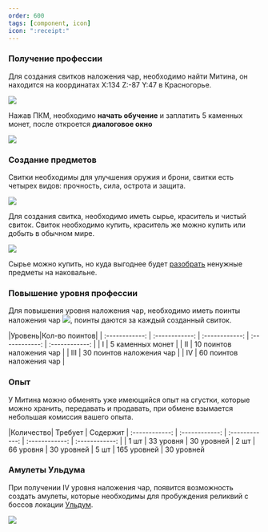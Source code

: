 ```yaml
---
order: 600
tags: [component, icon]
icon: ":receipt:"
---
```


### Получение профессии

Для создания свитков наложения чар, необходимо найти Митина, он находится на координатах X:134 Z:-87 Y:47 в Красногорье.

![](https://i.imgur.com/haggJ9m.png)

Нажав ПКМ, необходимо **начать обучение** и заплатить 5 каменных монет, после откроется **диалоговое окно**

![](https://i.imgur.com/dHyo1Kf.png)

### Создание предметов

Свитки необходимы для улучшения оружия и брони, свитки есть четырех видов: прочность, сила, острота и защита.

![](https://i.imgur.com/dkheGNM.png)

Для создания свитка, необходимо иметь сырье, краситель и чистый свиток. Свиток необходимо купить, краситель же можно купить или добыть в обычном мире.

![](https://i.imgur.com/XTSFv4p.png)

Сырье можно купить, но куда выгоднее будет [разобрать](http://https://wiki.warmine.ru/rpg-%D0%BC%D0%B8%D1%80/%D0%B8%D0%B3%D1%80%D0%BE%D0%B2%D1%8B%D0%B5-%D0%BF%D1%80%D0%B5%D0%B4%D0%BC%D0%B5%D1%82%D1%8B/%D1%83%D0%BB%D1%83%D1%87%D1%88%D0%B5%D0%BD%D0%B8%D0%B5-%D1%80%D0%B0%D0%B7%D0%B1%D0%BE%D1%80-%D0%BF%D0%BE%D1%87%D0%B8%D0%BD%D0%BA%D0%B0-%D0%BF%D1%80%D0%B5%D0%B4%D0%BC%D0%B5%D1%82%D0%BE%D0%B2/ "разобрать") ненужные предметы на наковальне.

### Повышение уровня профессии

Для повышения уровня наложения чар, необходимо иметь поинты наложения чар ![](https://i.imgur.com/dXXDYgq.png), поинты даются за каждый созданный свиток.

|Уровень|Кол-во поинтов|
| :------------: | :------------: | :------------: | :------------: | :------------: |
 | I  | 5 каменных монет |
 | II  | 10 поинтов наложения чар |
 | III  | 30 поинтов наложения чар |
  | IV  | 60 поинтов наложения чар |
  
### Опыт

У Митина можно обменять уже имеющийся опыт на сгустки, которые можно хранить, передавать и продавать, при обмене взымается небольшая комиссия вашего опыта.

|Количество| Требует | Содержит
| :------------: | :------------: | :------------: | :------------: | :------------: |
 | 1 шт  | 33 уровня | 30 уровней
 | 2 шт | 66 уровня | 30 уровней
 | 5 шт | 165 уровней | 30 уровней
 
   ### Амулеты Ульдума

При получении IV уровня наложения чар, появится возможность создать амулеты, которые необходимы для пробуждения реликвий с боссов локации [Ульдум](https://wiki.warmine.ru/rpg-%D0%BC%D0%B8%D1%80/%D0%BB%D0%BE%D0%BA%D0%B0%D1%86%D0%B8%D0%B8/%D1%83%D0%BB%D1%8C%D0%B4%D1%83%D0%BC/%D0%BE%D1%82%D0%BA%D1%80%D1%8B%D1%82%D0%B8%D0%B5-%D0%BB%D0%BE%D0%BA%D0%B0%D1%86%D0%B8%D0%B8-%D1%83%D0%BB%D1%8C%D0%B4%D1%83%D0%BC/ "Ульдума").

![](https://i.imgur.com/uHZdM6J.png)
